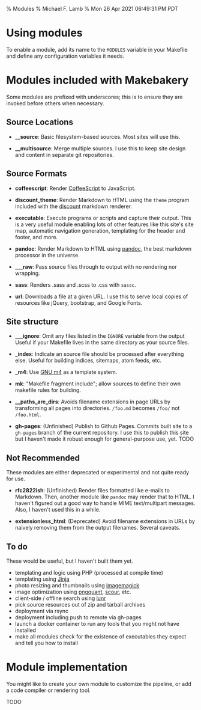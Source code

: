 % Modules
% Michael F. Lamb
% Mon 26 Apr 2021 06:49:31 PM PDT

# Using modules

To enable a module, add its name to the `MODULES` variable in your Makefile and define any configuration variables it needs.

# Modules included with Makebakery

Some modules are prefixed with underscores; this is to ensure they are invoked before others when necessary.

## Source Locations

- **\_\_source**: Basic filesystem-based sources. Most sites will use this.

- **\_\_multisource**: Merge multiple sources. I use this to keep site design and content in separate git repositories.

## Source Formats

- **coffeescript**: Render [CoffeeScript][] to JavaScript.

- **discount_theme**: Render Markdown to HTML using the `theme` program included with the [discount][] markdown renderer.

- **executable**: Execute programs or scripts and capture their output.
  This is a very useful module enabling lots of other features like this site's site map, automatic navigation generation, templating for the header and footer, and more.

- **pandoc**: Render Markdown to HTML using [pandoc][], the best markdown processor in the universe.

- **\_\_\_raw**: Pass source files through to output with no rendering nor wrapping.

- **sass**: Renders .sass and .scss to .css with `sassc`.

- **url**: Downloads a file at a given URL. I use this to serve local copies of resources like jQuery, bootstrap, and Google Fonts.

## Site structure

- **\_\_\_ignore**: Omit any files listed in the `IGNORE` variable from the output
  Useful if your Makefile lives in the same directory as your source files.

- **\_index**: Indicate an source file should be processed after everything else. 
  Useful for building indices, sitemaps, atom feeds, etc.

- **\_m4**: Use [GNU m4][] as a template system.

- **mk**: "Makefile fragment include"; allow sources to define their own makefile rules for building.

- **\_\_paths\_are\_dirs**: Avoids filename extensions in page URLs by transforming all pages into directories.
  `/foo.md` becomes `/foo/` not `/foo.html`. 

- **gh-pages**: (Unfinished) Publish to Github Pages.
  Commits built site to a `gh-pages` branch of the current repository.
  I use this to publish this site but I haven't made it robust enough for general-purpose use, yet.
  TODO
  <!-- This is a "build" step until we can have it push to upstream -->

<!--
## Deployment

-->

## Not Recommended

These modules are either deprecated or experimental and not quite ready for use.

- **rfc2822ish**:
  (Unfinished)
  Render files formatted like e-mails to Markdown.
  Then, another module like `pandoc` may render that to HTML.
  I haven't figured out a good way to handle MIME text/multipart messages.
  Also, I haven't used this in a while.

- **extensionless_html**:
  (Deprecated)
  Avoid filename extensions in URLs by naively removing them from the output filenames.
  Several caveats.

## To do

These would be useful, but I haven't built them yet.

- templating and logic using PHP (processed at compile time)
- templating using [Jinja](https://palletsprojects.com/p/jinja/)
- photo resizing and thumbnails using [imagemagick](https://imagemagick.org)
- image optimization using [pngquant](https://pngquant.org/), [scour](https://github.com/scour-project/scour), etc.
- client-side / offline search using [lunr](https://lunrjs.com/)
- pick source resources out of zip and tarball archives
- deployment via rsync
- deployment including push to remote via gh-pages
- launch a docker container to run any tools that you might not have installed
- make all modules check for the existence of executables they expect and tell you how to install

# Module implementation

You might like to create your own module to customize the pipeline, or add a code compiler or rendering tool.

TODO

[discount]: http://www.pell.portland.or.us/~orc/Code/discount/
[GNU m4]: http://www.gnu.org/software/m4/
[pandoc]: https://pandoc.org/
[CoffeeScript]: https://coffeescript.org/

